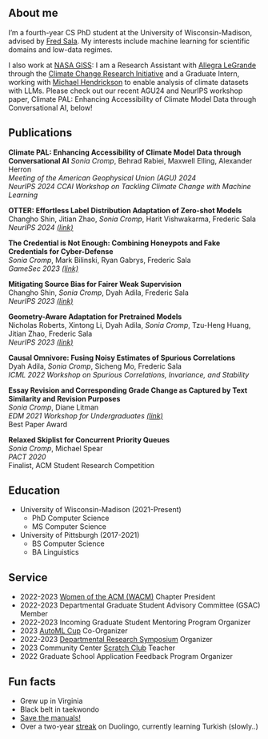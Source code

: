## About me

I’m a fourth-year CS PhD student at the University of Wisconsin-Madison, advised by [Fred Sala](https://pages.cs.wisc.edu/~fredsala/). My interests include machine learning for scientific domains and low-data regimes.

I also work at [NASA GISS](https://www.giss.nasa.gov): I am a Research Assistant with [Allegra LeGrande](https://science.gsfc.nasa.gov/sci/bio/allegra.n.legrande) through the [Climate Change Research Initiative](https://science.nasa.gov/earth-science/early-career-opportunities/climate-change-research-initiative/) and a Graduate Intern, working with [Michael Hendrickson](https://www.giss.nasa.gov/staff/mhendrickson.html) to enable analysis of climate datasets with LLMs. Please check out our recent AGU24 and NeurIPS workshop paper, Climate PAL: Enhancing Accessibility of Climate Model Data through Conversational AI, below!


## Publications

**Climate PAL: Enhancing Accessibility of Climate Model Data through Conversational AI**
*Sonia Cromp*, Behrad Rabiei, Maxwell Elling, Alexander Herron<br>
*Meeting of the American Geophysical Union (AGU) 2024<br>
NeurIPS 2024 CCAI Workshop on Tackling Climate Change with Machine Learning*

**OTTER: Effortless Label Distribution Adaptation of Zero-shot Models**<br>
Changho Shin, Jitian Zhao, *Sonia Cromp*, Harit Vishwakarma, Frederic Sala<br>
*NeurIPS 2024 [(link)](https://arxiv.org/abs/2404.08461)*

**The Credential is Not Enough: Combining Honeypots and Fake Credentials for Cyber-Defense**<br>
*Sonia Cromp*, Mark Bilinski, Ryan Gabrys, Frederic Sala<br>
*GameSec 2023 [(link)](https://gamesec-conf.org/2023/3.pdf)*

**Mitigating Source Bias for Fairer Weak Supervision**<br>
Changho Shin, *Sonia Cromp*, Dyah Adila, Frederic Sala<br>
*NeurIPS 2023 [(link)](https://arxiv.org/abs/2303.17713)*

**Geometry-Aware Adaptation for Pretrained Models**<br>
Nicholas Roberts, Xintong Li, Dyah Adila, *Sonia Cromp*, Tzu-Heng Huang, Jitian Zhao, Frederic Sala<br>
*NeurIPS 2023 [(link)](https://arxiv.org/abs/2307.12226)*

**Causal Omnivore: Fusing Noisy Estimates of Spurious Correlations**<br>
Dyah Adila, *Sonia Cromp*, Sicheng Mo, Frederic Sala<br>
*ICML 2022 Workshop on Spurious Correlations, Invariance, and Stability*

**Essay Revision and Corresponding Grade Change as Captured by Text Similarity and Revision Purposes**<br>
*Sonia Cromp*, Diane Litman<br>
*EDM 2021 Workshop for Undergraduates [(link)](https://drive.google.com/file/d/1dX2ZoC17dTsWt-nY7VHXHIYIXO9__aLN/view) <br>*
Best Paper Award

**Relaxed Skiplist for Concurrent Priority Queues**<br>
*Sonia Cromp*, Michael Spear<br>
*PACT 2020*<br>
Finalist, ACM Student Research Competition

## Education

- University of Wisconsin-Madison (2021-Present)
	- PhD Computer Science 
	- MS Computer Science
- University of Pittsburgh (2017-2021)
	- BS Computer Science
	- BA Linguistics

## Service
- 2022-2023 [Women of the ACM (WACM)](https://wacm.cs.wisc.edu/) Chapter President
- 2022-2023 Departmental Graduate Student Advisory Committee (GSAC) Member
- 2022-2023 Incoming Graduate Student Mentoring Program Organizer
- 2023 [AutoML Cup](https://2023.automl.cc/competitions/automl-cup/) Co-Organizer
- 2022-2023 [Departmental Research Symposium](https://csresearchsymposium.github.io) Organizer
- 2023 Community Center [Scratch Club](https://www.cs.wisc.edu/catapult-clubs/) Teacher
- 2022 Graduate School Application Feedback Program Organizer

## Fun facts
- Grew up in Virginia
- Black belt in taekwondo
- [Save the manuals!](https://tmgps.org)
- Over a two-year [streak](https://duome.eu/crepe_obsession) on Duolingo, currently learning Turkish (slowly..)
